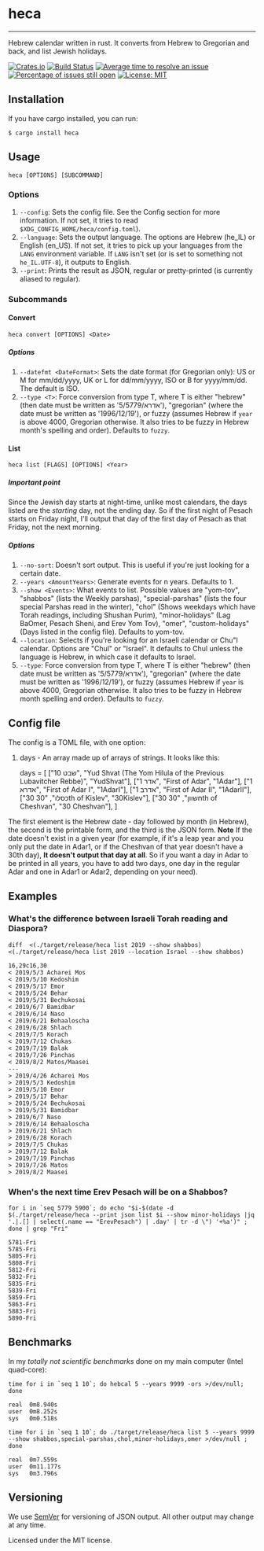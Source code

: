 # heca
--------
Hebrew calendar written in rust. It converts from Hebrew to Gregorian and back, and list Jewish holidays.

[![Crates.io](https://img.shields.io/crates/v/heca.svg)](https://crates.io/crates/heca)
[![Build Status](https://travis-ci.org/heca-project/heca.svg?branch=master)](https://travis-ci.org/heca-project/heca)
[![Average time to resolve an issue](https://isitmaintained.com/badge/resolution/heca-project/heca.svg)](https://isitmaintained.com/project/heca-project/heca "Average time to resolve an issue")
[![Percentage of issues still open](https://isitmaintained.com/badge/open/heca-project/heca.svg)](https://isitmaintained.com/project/heca-project/heca "Percentage of issues still open")
[![License: MIT](https://img.shields.io/badge/License-MIT-yellow.svg)](https://opensource.org/licenses/MIT)

## Installation

If you have cargo installed, you can run:

```
$ cargo install heca
```

## Usage
    
    heca [OPTIONS] [SUBCOMMAND]


### Options

1. `--config`: Sets the config file. See the Config section for more information. If not set, it tries to read `$XDG_CONFIG_HOME/heca/config.toml`).
2. `--language`: Sets the output language. The options are Hebrew (he_IL) or English (en_US). If not set, it tries to pick up your languages from the `LANG` environment variable. If `LANG` isn't set (or is set to something not `he_IL.UTF-8`), it outputs to English.
3. `--print`: Prints the result as JSON, regular or pretty-printed (is currently aliased to regular).

### Subcommands

#### Convert

    heca convert [OPTIONS] <Date>

##### Options
 
1. `--datefmt <DateFormat>`: Sets the date format (for Gregorian only): US or M for mm/dd/yyyy, UK or L for dd/mm/yyyy, ISO or B for yyyy/mm/dd. The default is ISO.
2. `--type <T>`: Force conversion from type T, where T is either "hebrew" (then date must be written as '5/אדרא/5779'), "gregorian" (where the date must be written as '1996/12/19'), or fuzzy (assumes Hebrew if `year` is above 4000, Gregorian otherwise. It also tries to be fuzzy in Hebrew month's spelling and order). Defaults to `fuzzy`.

#### List

    heca list [FLAGS] [OPTIONS] <Year>

##### Important point
 
Since the Jewish day starts at night-time, unlike most calendars, the days listed are the _starting_ day, not the ending day. So if the first night of Pesach starts on Friday night, I'll output that day of the first day of Pesach as that Friday, not the next morning.

##### Options

1. `--no-sort`: Doesn't sort output. This is useful if you're just looking for a certain date.
2. `--years <AmountYears>`: Generate events for n years. Defaults to 1.
3. `--show <Events>`: What events to list. Possible values are "yom-tov", "shabbos" (lists the Weekly parshas), "special-parshas" (lists the four special Parshas read in the winter), "chol" (Shows weekdays which have Torah readings, including Shushan Purim), "minor-holidays" (Lag BaOmer, Pesach Sheni, and Erev Yom Tov), "omer", "custom-holidays" (Days listed in the config file). Defaults to yom-tov.
4. `--location`: Selects if you're looking for an Israeli calendar or Chu"l calendar. Options are "Chul" or "Israel". It defaults to Chul unless the language is Hebrew, in which case it defaults to Israel.
5. `--type`: Force conversion from type T, where T is either "hebrew" (then date must be written as '5/אדרא/5779'), "gregorian" (where the date must be written as '1996/12/19'), or fuzzy (assumes Hebrew if `year` is above 4000, Gregorian otherwise. It also tries to be fuzzy in Hebrew month spelling and order). Defaults to `fuzzy`.

## Config file

The config is a TOML file, with one option: 

1. days - An array made up of arrays of strings. It looks like this:

    
    days = [
      ["10 שבט", "Yud Shvat (The Yom Hilula of the Previous Lubavitcher Rebbe)", "YudShvat"],
      ["1 אדר", "First of Adar", "1Adar"],
      ["1 אדרא", "First of Adar I", "1AdarI"],
      ["1 אדרב", "First of Adar II", "1AdarII"],
      ["30 כסלו", "30th of Kislev", "30Kislev"],
      ["30 חשוון", "30th of Cheshvan", "30 Cheshvan"],
    ]

  The first element is the Hebrew date - day followed by month (in Hebrew), the second is the printable form, and the third is the JSON form. **Note** If the date doesn't exist in a given year (for example, if it's a leap year and you only put the date in Adar1, or if the Cheshvan of that year doesn't have a 30th day), **It doesn't output that day at all**. So if you want a day in Adar to be printed in all years, you have to add two days, one day in the regular Adar and one in Adar1 or Adar2, depending on your need).



## Examples

### What's the difference between Israeli Torah reading and Diaspora?

    diff  <(./target/release/heca list 2019 --show shabbos) <(./target/release/heca list 2019 --location Israel --show shabbos)

    16,29c16,30
    < 2019/5/3 Acharei Mos
    < 2019/5/10 Kedoshim
    < 2019/5/17 Emor
    < 2019/5/24 Behar
    < 2019/5/31 Bechukosai
    < 2019/6/7 Bamidbar
    < 2019/6/14 Naso
    < 2019/6/21 Behaaloscha
    < 2019/6/28 Shlach
    < 2019/7/5 Korach
    < 2019/7/12 Chukas
    < 2019/7/19 Balak
    < 2019/7/26 Pinchas
    < 2019/8/2 Matos/Maasei
    ---
    > 2019/4/26 Acharei Mos
    > 2019/5/3 Kedoshim
    > 2019/5/10 Emor
    > 2019/5/17 Behar
    > 2019/5/24 Bechukosai
    > 2019/5/31 Bamidbar
    > 2019/6/7 Naso
    > 2019/6/14 Behaaloscha
    > 2019/6/21 Shlach
    > 2019/6/28 Korach
    > 2019/7/5 Chukas
    > 2019/7/12 Balak
    > 2019/7/19 Pinchas
    > 2019/7/26 Matos
    > 2019/8/2 Maasei

### When's the next time Erev Pesach will be on a Shabbos?

    for i in `seq 5779 5900`; do echo "$i-$(date -d $(./target/release/heca --print json list $i --show minor-holidays |jq '.|.[] | select(.name == "ErevPesach") | .day' | tr -d \") '+%a')" ; done | grep "Fri"

    5781-Fri
    5785-Fri
    5805-Fri
    5808-Fri
    5812-Fri
    5832-Fri
    5835-Fri
    5839-Fri
    5859-Fri
    5863-Fri
    5883-Fri
    5890-Fri

## Benchmarks

In my _totally not scientific benchmarks_ done on my main computer (Intel quad-core):

    time for i in `seq 1 10`; do hebcal 5 --years 9999 -ors >/dev/null; done

    real  0m8.940s
    user  0m8.252s
    sys	  0m0.518s

    time for i in `seq 1 10`; do ./target/release/heca list 5 --years 9999 --show shabbos,special-parshas,chol,minor-holidays,omer >/dev/null ; done

    real  0m7.559s
    user  0m11.177s
    sys	  0m3.796s

## Versioning

We use [SemVer](http://semver.org/) for versioning of JSON output. All other output may change at any time.

Licensed under the MIT license.
